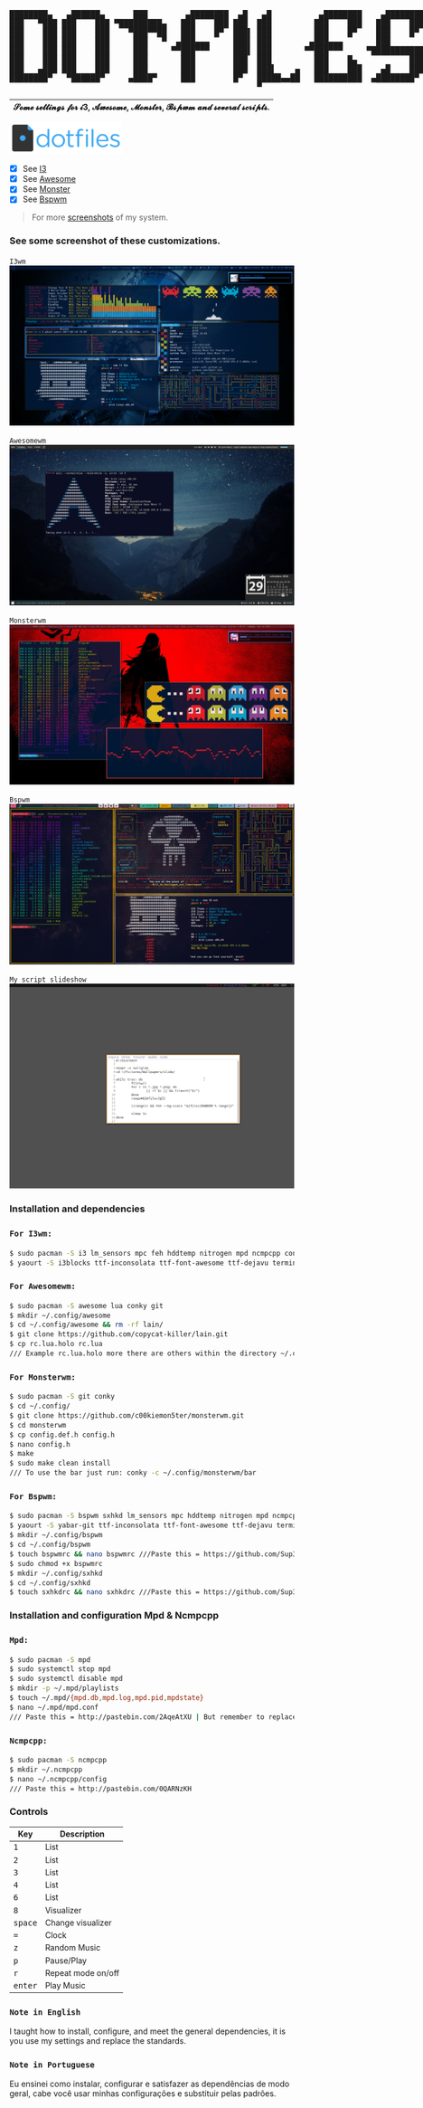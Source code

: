 <pre id="taag_font_DeltaCorpsPriest1" style="float:left;" class="fig-ansi" contenteditable="true">
████████▄   ▄██████▄      ███        ▄████████  ▄█   ▄█          ▄████████    ▄████████ 
███   ▀███ ███    ███ ▀█████████▄   ███    ███ ███  ███         ███    ███   ███    ███ 
███    ███ ███    ███    ▀███▀▀██   ███    █▀  ███▌ ███         ███    █▀    ███    █▀  
███    ███ ███    ███     ███   ▀  ▄███▄▄▄     ███▌ ███        ▄███▄▄▄       ███        
███    ███ ███    ███     ███     ▀▀███▀▀▀     ███▌ ███       ▀▀███▀▀▀     ▀███████████ 
███    ███ ███    ███     ███       ███        ███  ███         ███    █▄           ███ 
███   ▄███ ███    ███     ███       ███        ███  ███▌    ▄   ███    ███    ▄█    ███ 
████████▀   ▀██████▀     ▄████▀     ███        █▀   █████▄▄██   ██████████  ▄████████▀  
                                                    ▀                                   </pre>


| 𝓢𝓸𝓶𝓮 𝓼𝓮𝓽𝓽𝓲𝓷𝓰𝓼 𝓯𝓸𝓻 𝓲3, 𝓐𝔀𝓮𝓼𝓸𝓶𝓮, 𝓜𝓸𝓷𝓼𝓽𝓮𝓻, 𝓑𝓼𝓹𝔀𝓶 𝓪𝓷𝓭 𝓼𝓮𝓿𝓮𝓻𝓪𝓵 𝓼𝓬𝓻𝓲𝓹𝓽𝓼. |
| ------------------------------------------------------------------------------------------ |


<img alt="dotfiles" width="200" src="https://raw.githubusercontent.com/Sup3r-Us3r/MyDotfiles/master/Screenshots/dotfiles-logo.png">

* [X] See [I3](https://i3wm.org/)
* [X] See [Awesome](https://awesome.naquadah.org/)
* [X] See [Monster](https://github.com/c00kiemon5ter/monsterwm)
* [X] See [Bspwm](https://github.com/baskerville/bspwm)

> For more [screenshots](https://github.com/Sup3r-Us3r/MyDotfiles/tree/master/Screenshots) of my system.


### See some screenshot of these customizations.

`I3wm`
![I3][screenshot1]

`Awesomewm`
![Awesome][screenshot2]

`Monsterwm`
![Monster][screenshot3]

`Bspwm`
![Bspwm][screenshot4]

`My script slideshow`
![Slideshow][screenshot5]

[screenshot1]:https://raw.githubusercontent.com/Sup3r-Us3r/MyDotfiles/master/Screenshots/screenshot5.png
[screenshot2]:https://raw.githubusercontent.com/Sup3r-Us3r/MyDotfiles/master/Screenshots/screenshot9.png
[screenshot3]:https://raw.githubusercontent.com/Sup3r-Us3r/MyDotfiles/master/Screenshots/screenshot8.png
[screenshot4]:https://raw.githubusercontent.com/Sup3r-Us3r/MyDotfiles/master/Screenshots/screenshot13.png
[screenshot5]:https://raw.githubusercontent.com/Sup3r-Us3r/MyDotfiles/master/Screenshots/script-slide.gif

### Installation and dependencies

### `For I3wm:`
```sh
$ sudo pacman -S i3 lm_sensors mpc feh hddtemp nitrogen mpd ncmpcpp conky scrot zsh git
$ yaourt -S i3blocks ttf-inconsolata ttf-font-awesome ttf-dejavu terminus-font-ttf terminus-font dmenu2 lemonbar-git i3-gaps-git

```

### `For Awesomewm:`
```sh
$ sudo pacman -S awesome lua conky git
$ mkdir ~/.config/awesome
$ cd ~/.config/awesome && rm -rf lain/
$ git clone https://github.com/copycat-killer/lain.git
$ cp rc.lua.holo rc.lua 
/// Example rc.lua.holo more there are others within the directory ~/.config/awesome only give cp rc.lua.theme rc.lua

```

### `For Monsterwm:`
```sh
$ sudo pacman -S git conky
$ cd ~/.config/
$ git clone https://github.com/c00kiemon5ter/monsterwm.git
$ cd monsterwm
$ cp config.def.h config.h
$ nano config.h
$ make
$ sudo make clean install
/// To use the bar just run: conky -c ~/.config/monsterwm/bar
```

### `For Bspwm:`
```sh
$ sudo pacman -S bspwm sxhkd lm_sensors mpc hddtemp nitrogen mpd ncmpcpp scrot git
$ yaourt -S yabar-git ttf-inconsolata ttf-font-awesome ttf-dejavu terminus-font-ttf terminus-font dmenu2
$ mkdir ~/.config/bspwm
$ cd ~/.config/bspwm
$ touch bspwmrc && nano bspwmrc ///Paste this = https://github.com/Sup3r-Us3r/MyDotfiles/blob/master/.config/bspwm/bspwmrc
$ sudo chmod +x bspwmrc
$ mkdir ~/.config/sxhkd
$ cd ~/.config/sxhkd
$ touch sxhkdrc && nano sxhkdrc ///Paste this = https://github.com/Sup3r-Us3r/MyDotfiles/blob/master/.config/sxhkd/sxhkdrc

```

### Installation and configuration Mpd & Ncmpcpp

### `Mpd:`
```sh
$ sudo pacman -S mpd
$ sudo systemctl stop mpd
$ sudo systemctl disable mpd
$ mkdir -p ~/.mpd/playlists
$ touch ~/.mpd/{mpd.db,mpd.log,mpd.pid,mpdstate}
$ nano ~/.mpd/mpd.conf
/// Paste this = http://pastebin.com/2AqeAtXU | But remember to replace "ghost" for your username and the directory of musics.

```

### `Ncmpcpp:`
```sh
$ sudo pacman -S ncmpcpp
$ mkdir ~/.ncmpcpp
$ nano ~/.ncmpcpp/config
/// Paste this = http://pastebin.com/0QARNzKH

```

### Controls

| Key | Description |
| --- | ----------- |
| <kbd>1</kbd>| List |
| <kbd>2</kbd>| List |
| <kbd>3</kbd>| List |
| <kbd>4</kbd>| List |
| <kbd>6</kbd>| List |
| <kbd>8</kbd>| Visualizer |
| <kbd>space</kbd>| Change visualizer |
| <kbd>=</kbd>| Clock |
| <kbd>z</kbd>| Random Music |
| <kbd>p</kbd>| Pause/Play |
| <kbd>r</kbd>| Repeat mode on/off |
| <kbd>enter</kbd>| Play Music |

### `Note in English`
I taught how to install, configure, and meet the general dependencies, it is you use my settings and replace the standards.

### `Note in Portuguese`
Eu ensinei como instalar, configurar e satisfazer as dependências de modo geral, cabe você usar minhas configurações e substituir pelas padrões. 
